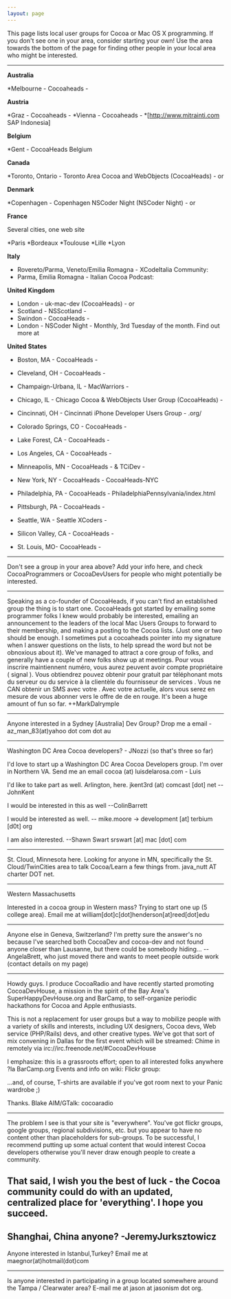 ```yaml
---
layout: page
---
```


This page lists local user groups for Cocoa or Mac OS X programming. If you don't see one in your area, consider starting your own! Use the area towards the bottom of the page for finding other people in your local area who might be interested.

----

**Australia**

*Melbourne - Cocoaheads - 


**Austria**

*Graz - Cocoaheads - 
*Vienna - Cocoaheads - 
*[http://www.mitrainti.com SAP Indonesia]

**Belgium**

*Gent - CocoaHeads Belgium


**Canada**


*Toronto, Ontario - Toronto Area Cocoa and WebObjects (CocoaHeads) - or 


**Denmark**


*Copenhagen - Copenhagen NSCoder Night (NSCoder Night) - or 


**France**

Several cities, one web site


*Paris
*Bordeaux
*Toulouse
*Lille
*Lyon


**Italy**

* Rovereto/Parma, Veneto/Emilia Romagna - XCodeItalia Community: 
* Parma, Emilia Romagna - Italian Cocoa Podcast:


**United Kingdom**

* London - uk-mac-dev (CocoaHeads) - or 
* Scotland - NSScotland - 
* Swindon - CocoaHeads - 
* London - NSCoder Night - Monthly, 3rd Tuesday of the month. Find out more at 


**United States**

* Boston, MA - CocoaHeads -

* Cleveland, OH - CocoaHeads - 

* Champaign-Urbana, IL - MacWarriors - 

* Chicago, IL - Chicago Cocoa & WebObjects User Group (CocoaHeads) - 

* Cincinnati, OH - Cincinnati iPhone Developer Users Group - .org/

* Colorado Springs, CO - CocoaHeads - 

* Lake Forest, CA - CocoaHeads - 

* Los Angeles, CA - CocoaHeads - 

* Minneapolis, MN - CocoaHeads - & TCiDev - 

* New York, NY - CocoaHeads - CocoaHeads-NYC

* Philadelphia, PA - CocoaHeads - PhiladelphiaPennsylvania/index.html

* Pittsburgh, PA - CocoaHeads - 

* Seattle, WA - Seattle XCoders - 

* Silicon Valley, CA - CocoaHeads - 

* St. Louis, MO- CocoaHeads -



----

Don't see a group in your area above? Add your info here, and check CocoaProgrammers or CocoaDevUsers for people who might potentially be interested.

----

Speaking as a co-founder of CocoaHeads, if you can't find an established group the thing is to start one.  CocoaHeads got started by emailing some programmer folks I knew would probably be interested, emailing an announcement to the leaders of the local Mac Users Groups to forward to their membership, and making a posting to the Cocoa lists. (Just one or two should be enough.  I sometimes put a cocoaheads pointer into my signature when I answer questions on the lists, to help spread the word but not be obnoxious about it).  We've managed to attract a core group of folks, and generally have a couple of new folks show up at meetings. Pour vous inscrire maintiennent numéro, vous aurez peuvent avoir compte propriétaire ( signal ). Vous obtiendrez pouvez obtenir pour gratuit par téléphonant mots du serveur ou du service à la clientèle du fournisseur de services . Vous ne CAN obtenir un SMS avec votre . Avec votre actuelle, alors vous serez en mesure de vous abonner vers le offre de de en rouge. It's been a huge amount of fun so far.  ++MarkDalrymple

----

Anyone interested in a Sydney [Australia] Dev Group? Drop me a email - az_man_83(at)yahoo dot com dot au

----

Washington DC Area Cocoa developers? - JNozzi (so that's three so far)

I'd love to start up a Washington DC Area Cocoa Developers group.  I'm over in Northern VA. Send me an email cocoa (at) luisdelarosa.com - Luis

I'd like to take part as well.  Arlington, here.  jkent3rd (at) comcast [dot] net --JohnKent

I would be interested in this as well --ColinBarrett

I would be interested as well. -- mike.moore ->  development [at] terbium [d0t] org

I am also interested. --Shawn Swart srswart [at] mac [dot] com

----

St. Cloud, Minnesota here.  Looking for anyone in MN, specifically the St. Cloud/TwinCities area to talk Cocoa/Learn a few things from.  java_nutt AT charter DOT net.

----

Western Massachusetts

Interested in a cocoa group in Western mass?  Trying to start one up (5 college area).  Email me at william[dot]c[dot]henderson[at]reed[dot]edu

----

Anyone else in Geneva, Switzerland? I'm pretty sure the answer's no because I've searched both CocoaDev and cocoa-dev and not found anyone closer than Lausanne, but there could be somebody hiding... -- AngelaBrett, who just moved there and wants to meet people outside work (contact details on my page)

----

Howdy guys. I produce CocoaRadio and have recently started promoting CocoaDevHouse, a mission in the spirit of the Bay Area's SuperHappyDevHouse.org and BarCamp, to self-organize periodic hackathons for Cocoa and Apple enthusiasts. 

This is not a replacement for user groups but a way to mobilize people with a variety of skills and interests, including UX designers, Cocoa devs, Web service (PHP/Rails) devs, and other creative types. We've got that sort of mix convening in Dallas for the first event which will be streamed: Chime in remotely via irc://irc.freenode.net/#CocoaDevHouse 

I emphasize: this is a grassroots effort; open to all interested folks anywhere ?la BarCamp.org
Events and info on wiki: 
Flickr group: 

...and, of course, T-shirts are available if you've got room next to your Panic wardrobe ;) 

Thanks. Blake  AIM/GTalk: cocoaradio
 
----
The problem I see is that your site is "everywhere". You've got flickr groups, google groups, regional subdivisions, etc. but you appear to have no content other than placeholders for sub-groups. To be successful, I recommend putting up some actual content that would interest Cocoa developers otherwise you'll never draw enough people to create a community.

That said, I wish you the best of luck - the Cocoa community could do with an updated, centralized place for 'everything'. I hope you succeed.
----

Shanghai, China anyone? -JeremyJurksztowicz
----
Anyone interested in Istanbul,Turkey? Email me at maegnor(at)hotmail(dot)com

----

Is anyone interested in participating in a group located somewhere around the Tampa / Clearwater area? E-mail me at jason at jasonism dot org.
